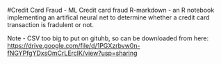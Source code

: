#Credit Card Fraud - ML
Credit card fraud R-markdown - an R notebook implementing an artifical neural net to determine whether a credit card transaction is fradulent or not.

Note - CSV too big to put on gituhb, so can be downloaded from here: https://drive.google.com/file/d/1PGXzrbvw0n-fNGYPfgYDxsOmCrLErcIK/view?usp=sharing

